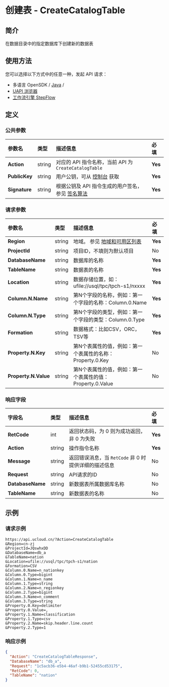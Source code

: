 # 创建表 - CreateCatalogTable

## 简介

在数据目录中的指定数据库下创建新的数据表






## 使用方法

您可以选择以下方式中的任意一种，发起 API 请求：
- 多语言 OpenSDK / [Java](https://github.com/ucloud/ucloud-sdk-java) /
- [UAPI 浏览器](https://console.ucloud.cn/uapi/detail?id=CreateCatalogTable)
- [工作流引擎 StepFlow](https://console.ucloud.cn/stepflow/manage/)


## 定义

### 公共参数

| 参数名 | 类型 | 描述信息 | 必填 |
|:---|:---|:---|:---|
| **Action**     | string  | 对应的 API 指令名称，当前 API 为 `CreateCatalogTable`                        | **Yes** |
| **PublicKey**  | string  | 用户公钥，可从 [控制台](https://console.ucloud.cn/uapi/apikey) 获取                                             | **Yes** |
| **Signature**  | string  | 根据公钥及 API 指令生成的用户签名，参见 [签名算法](api/summary/signature.md)  | **Yes** |

### 请求参数

| 参数名 | 类型 | 描述信息 | 必填 |
|:---|:---|:---|:---|
| **Region** | string | 地域。 参见 [地域和可用区列表](api/summary/regionlist) |**Yes**|
| **ProjectId** | string | 项目ID，不填则为默认项目 |No|
| **DatabaseName** | string | 数据库的名称 |**Yes**|
| **TableName** | string | 数据表的名称 |**Yes**|
| **Location** | string | 数据存储位置，如：ufile://usql/tpc/tpch-s1/nxxxx |**Yes**|
| **Column.N.Name** | string | 第N个字段的名称，例如：第一个字段的名称：Column.0.Name |**Yes**|
| **Column.N.Type** | string | 第N个字段的类型，例如：第一个字段的类型：Column.0.Type |**Yes**|
| **Formation** | string | 数据格式：比如CSV，ORC， TSV等 |**Yes**|
| **Property.N.Key** | string | 第N个表属性的值，例如：第一个表属性的名称：Property.0.Key |No|
| **Property.N.Value** | string | 第N个表属性的值，例如：第一个表属性的值：Property.0.Value |No|

### 响应字段

| 字段名 | 类型 | 描述信息 | 必填 |
|:---|:---|:---|:---|
| **RetCode** | int | 返回状态码，为 0 则为成功返回，非 0 为失败 |**Yes**|
| **Action** | string | 操作指令名称 |**Yes**|
| **Message** | string | 返回错误消息，当 `RetCode` 非 0 时提供详细的描述信息 |No|
| **Request** | string | API请求的ID |No|
| **DatabaseName** | string | 新数据表所属数据库名称 |No|
| **TableName** | string | 新数据表的名称 |No|




## 示例

### 请求示例
    
```
https://api.ucloud.cn/?Action=CreateCatalogTable
&Region=cn-zj
&ProjectId=JQswhxDD
&DatabaseName=db_a
&TableName=nation
&Location=ufile://usql/tpc/tpch-s1/nation
&Formation=CSV
&Column.0.Name=n_nationkey
&Column.0.Type=bigint
&Column.1.Name=n_name
&Column.1.Type=string
&Column.2.Name=n_regionkey
&Column.2.Type=bigint
&Column.3.Name=n_comment
&Column.3.Type=string
&Property.0.Key=delimiter
&Property.0.Value=,
&Property.1.Name=classification
&Property.1.Type=csv
&Property.2.Name=skip.header.line.count
&Property.2.Type=1
```

### 响应示例
    
```json
{
  "Action": "CreateCatalogTableResponse",
  "DatabaseName": "db_a",
  "Request": "1c5acb36-e5b4-46af-b9b1-52455cd53175",
  "RetCode": 0,
  "TableName": "nation"
}
```





